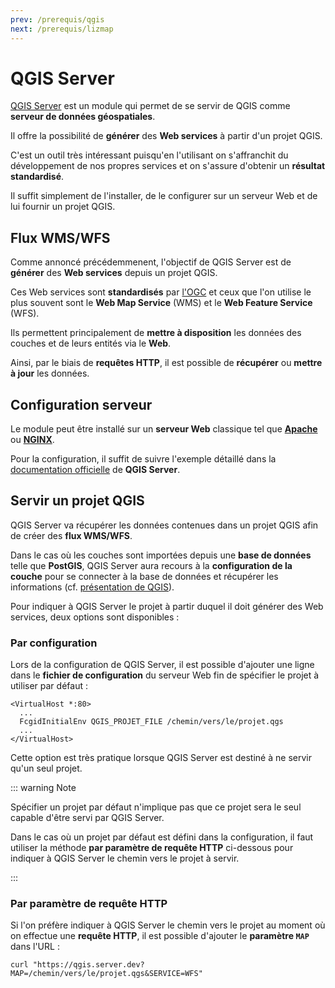 ```yaml
---
prev: /prerequis/qgis
next: /prerequis/lizmap
---
```


# QGIS Server

[QGIS Server](https://docs.qgis.org/3.10/en/docs/user_manual/working_with_ogc/server/index.html#label-qgisserver) est un module qui permet de se servir de QGIS comme **serveur de données géospatiales**.

Il offre la possibilité de **générer** des **Web services** à partir d'un projet QGIS.

C'est un outil très intéressant puisqu'en l'utilisant on s'affranchit du développement de nos propres services et on s'assure d'obtenir un **résultat standardisé**.

Il suffit simplement de l'installer, de le configurer sur un serveur Web et de lui fournir un projet QGIS.

## Flux WMS/WFS

Comme annoncé précédemmenent, l'objectif de QGIS Server est de **générer** des **Web services** depuis un projet QGIS.

Ces Web services sont **standardisés** par [l'OGC](https://www.ogc.org/) et ceux que l'on utilise le plus souvent sont le **Web Map Service** (WMS) et le **Web Feature Service** (WFS).

Ils permettent principalement de **mettre à disposition** les données des couches et de leurs entités via le **Web**.

Ainsi, par le biais de **requêtes HTTP**, il est possible de **récupérer** ou **mettre à jour** les données.

## Configuration serveur

Le module peut être installé sur un **serveur Web** classique tel que [**Apache**](http://httpd.apache.org/) ou [**NGINX**](https://www.nginx.com/).

Pour la configuration, il suffit de suivre l'exemple détaillé dans la [documentation officielle](https://docs.qgis.org/3.10/en/docs/training_manual/qgis_server/install.html) de **QGIS Server**.

## Servir un projet QGIS

QGIS Server va récupérer les données contenues dans un projet QGIS afin de créer des **flux WMS/WFS**.

Dans le cas où les couches sont importées depuis une **base de données** telle que **PostGIS**, QGIS Server aura recours à la **configuration de la couche** pour se connecter à la base de données et récupérer les informations (cf. [présentation de QGIS](/prerequis/qgis#postgis)).

Pour indiquer à QGIS Server le projet à partir duquel il doit générer des Web services, deux options sont disponibles :

### Par configuration

Lors de la configuration de QGIS Server, il est possible d'ajouter une ligne dans le **fichier de configuration** du serveur Web fin de spécifier le projet à utiliser par défaut :

```apacheconf
<VirtualHost *:80>
  ...
  FcgidInitialEnv QGIS_PROJET_FILE /chemin/vers/le/projet.qgs
  ...
</VirtualHost>
```

Cette option est très pratique lorsque QGIS Server est destiné à ne servir qu'un seul projet.

::: warning Note

Spécifier un projet par défaut n'implique pas que ce projet sera le seul capable d'être servi par QGIS Server.

Dans le cas où un projet par défaut est défini dans la configuration, il faut utiliser la méthode **par paramètre de requête HTTP** ci-dessous pour indiquer à QGIS Server le chemin vers le projet à servir.

:::

### Par paramètre de requête HTTP

Si l'on préfère indiquer à QGIS Server le chemin vers le projet au moment où on effectue une **requête HTTP**, il est possible d'ajouter le **paramètre `MAP`** dans l'URL :

```shell
curl "https://qgis.server.dev?MAP=/chemin/vers/le/projet.qgs&SERVICE=WFS"
```
